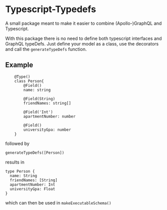 # Typescript-Typedefs

A small package meant to make it easier to combine (Apollo-)GraphQL and Typescript.

With this package there is no need to define both typescript interfaces and GraphQL typeDefs. Just define your model as a class, use the decorators and call the `generateTypeDefs` function.

## Example

```
    @Type()
    class Person{
        @Field()
        name: string

        @Field(String)
        friendNames: string[]

        @Field('Int')
        apartmentNumber: number

        @Field()
        universityGpa: number
    }
```

followed by

```
generateTypeDefs([Person])
```

results in

```
type Person {
  name: String
  friendNames: [String]
  apartmentNumber: Int
  universityGpa: Float
}
```

which can then be used in `makeExecutableSchema()`

